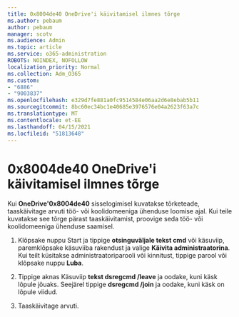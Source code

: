 ```yaml
---
title: 0x8004de40 OneDrive'i käivitamisel ilmnes tõrge
ms.author: pebaum
author: pebaum
manager: scotv
ms.audience: Admin
ms.topic: article
ms.service: o365-administration
ROBOTS: NOINDEX, NOFOLLOW
localization_priority: Normal
ms.collection: Adm_O365
ms.custom:
- "6886"
- "9003837"
ms.openlocfilehash: e329d7fe881a0fc9514584e06aa2d6e8ebab5b11
ms.sourcegitcommit: 8bc60ec34bc1e40685e3976576e04a2623f63a7c
ms.translationtype: MT
ms.contentlocale: et-EE
ms.lasthandoff: 04/15/2021
ms.locfileid: "51813648"
---
```

# <a name="0x8004de40-error-when-launching-onedrive"></a>0x8004de40 OneDrive'i käivitamisel ilmnes tõrge

Kui **OneDrive'0x8004de40** sisselogimisel kuvatakse tõrketeade, taaskäivitage arvuti töö- või koolidomeeniga ühenduse loomise ajal. Kui teile kuvatakse see tõrge pärast taaskäivitamist, proovige seda töö- või koolidomeeniga ühenduse saamisel.

1. Klõpsake nuppu Start ja  tippige **otsinguväljale tekst cmd** või käsuviip, paremklõpsake käsuviiba rakendust ja valige **Käivita administraatorina**. Kui teilt küsitakse administraatoriparooli või kinnitust, tippige parool või klõpsake nuppu **Luba**.  

2. Tippige aknas Käsuviip **tekst dsregcmd /leave**  ja oodake, kuni käsk lõpule jõuaks. Seejärel tippige **dsregcmd /join** ja oodake, kuni käsk on lõpule viidud.
3. Taaskäivitage arvuti.
